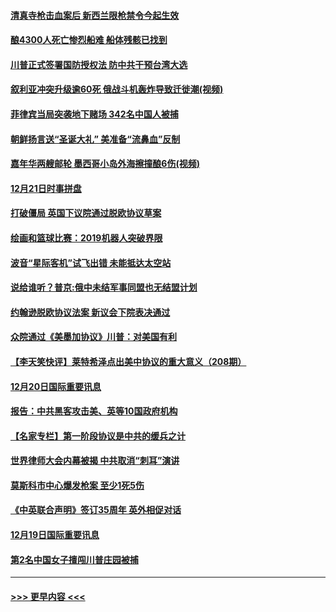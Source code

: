 #### [清真寺枪击血案后 新西兰限枪禁令今起生效](../pages/prog202/a102734655.md?t=12212211) 
#### [酿4300人死亡惨烈船难 船体残骸已找到](../pages/prog202/a102734585.md?t=12212211) 
#### [川普正式签署国防授权法 防中共干预台湾大选](../pages/prog202/a102734587.md?t=12212211) 
#### [叙利亚冲突升级逾60死 俄战斗机轰炸导致迁徙潮(视频)](../pages/prog202/a102734403.md?t=12212211) 
#### [菲律宾当局突袭地下赌场 342名中国人被捕](../pages/prog202/a102734392.md?t=12212211) 
#### [朝鲜扬言送“圣诞大礼” 美准备“流鼻血”反制](../pages/prog202/a102734387.md?t=12212211) 
#### [嘉年华两艘邮轮 墨西哥小岛外海擦撞酿6伤(视频)](../pages/prog202/a102734357.md?t=12212211) 
#### [12月21日时事拼盘](../pages/prog202/a102734213.md?t=12212211) 
#### [打破僵局 英国下议院通过脱欧协议草案](../pages/prog202/a102734197.md?t=12212211) 
#### [绘画和篮球比赛：2019机器人突破界限](../pages/prog202/a102734175.md?t=12212211) 
#### [波音“星际客机”试飞出错 未能抵达太空站](../pages/prog202/a102734149.md?t=12212211) 
#### [说给谁听？普京:俄中未结军事同盟也无结盟计划](../pages/prog202/a102734128.md?t=12212211) 
#### [约翰逊脱欧协议法案 新议会下院表决通过](../pages/prog202/a102734008.md?t=12212211) 
#### [众院通过《美墨加协议》川普：对美国有利](../pages/prog202/a102733996.md?t=12212211) 
#### [【李天笑快评】莱特希泽点出美中协议的重大意义（208期）](../pages/prog202/a102733955.md?t=12212211) 
#### [12月20日国际重要讯息](../pages/prog202/a102733811.md?t=12212211) 
#### [报告：中共黑客攻击美、英等10国政府机构](../pages/prog202/a102733695.md?t=12212211) 
#### [【名家专栏】第一阶段协议是中共的缓兵之计](../pages/prog202/a102733104.md?t=12212211) 
#### [世界律师大会内幕被揭 中共取消“刺耳”演讲](../pages/prog202/a102733621.md?t=12212211) 
#### [莫斯科市中心爆发枪案 至少1死5伤](../pages/prog202/a102733367.md?t=12212211) 
#### [《中英联合声明》签订35周年 英外相促对话](../pages/prog202/a102733192.md?t=12212211) 
#### [12月19日国际重要讯息](../pages/prog202/a102732934.md?t=12212211) 
#### [第2名中国女子擅闯川普庄园被捕](../pages/prog202/a102732884.md?t=12212211) 

----
#### [ >>> 更早内容 <<< ](../indexes/prog202-earlier.md)

